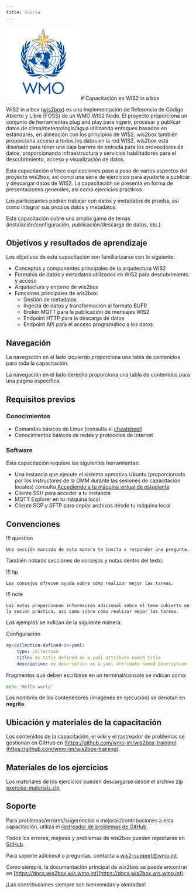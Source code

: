 ```yaml
---
title: Inicio
---
```


<img alt="WMO logo" src="/assets/img/wmo-logo.png" width="200">
# Capacitación en WIS2 in a box

WIS2 in a box ([wis2box](https://docs.wis2box.wis.wmo.int)) es una Implementación de Referencia de Código Abierto y Libre (FOSS) de un WMO WIS2 Node. El proyecto proporciona un conjunto de herramientas plug and play para ingerir, procesar y publicar datos de clima/meteorología/agua utilizando enfoques basados en estándares, en alineación con los principios de WIS2. wis2box también proporciona acceso a todos los datos en la red WIS2. wis2box está diseñado para tener una baja barrera de entrada para los proveedores de datos, proporcionando infraestructura y servicios habilitadores para el descubrimiento, acceso y visualización de datos.

Esta capacitación ofrece explicaciones paso a paso de varios aspectos del proyecto wis2box, así como una serie de ejercicios para ayudarte a publicar y descargar datos de WIS2. La capacitación se presenta en forma de presentaciones generales, así como ejercicios prácticos.

Los participantes podrán trabajar con datos y metadatos de prueba, así como integrar sus propios datos y metadatos.

Esta capacitación cubre una amplia gama de temas (instalación/configuración, publicación/descarga de datos, etc.).

## Objetivos y resultados de aprendizaje

Los objetivos de esta capacitación son familiarizarse con lo siguiente:

- Conceptos y componentes principales de la arquitectura WIS2
- Formatos de datos y metadatos utilizados en WIS2 para descubrimiento y acceso
- Arquitectura y entorno de wis2box
- Funciones principales de wis2box:
    - Gestión de metadatos
    - Ingesta de datos y transformación al formato BUFR
    - Broker MQTT para la publicación de mensajes WIS2
    - Endpoint HTTP para la descarga de datos
    - Endpoint API para el acceso programático a los datos

## Navegación

La navegación en el lado izquierdo proporciona una tabla de contenidos para toda la capacitación.

La navegación en el lado derecho proporciona una tabla de contenidos para una página específica.

## Requisitos previos

### Conocimientos

- Comandos básicos de Linux (consulta el [cheatsheet](./cheatsheets/linux.md))
- Conocimientos básicos de redes y protocolos de Internet

### Software

Esta capacitación requiere las siguientes herramientas:

- Una instancia que ejecute el sistema operativo Ubuntu (proporcionada por los instructores de la OMM durante las sesiones de capacitación locales) consulta [Accediendo a tu máquina virtual de estudiante](./practical-sessions/accessing-your-student-vm.md#introduction)
- Cliente SSH para acceder a tu instancia
- MQTT Explorer en tu máquina local
- Cliente SCP y SFTP para copiar archivos desde tu máquina local

## Convenciones

!!! question

    Una sección marcada de esta manera te invita a responder una pregunta.

También notarás secciones de consejos y notas dentro del texto:

!!! tip

    Los consejos ofrecen ayuda sobre cómo realizar mejor las tareas.

!!! note

    Las notas proporcionan información adicional sobre el tema cubierto en la sesión práctica, así como sobre cómo realizar mejor las tareas.

Los ejemplos se indican de la siguiente manera:

Configuración
``` {.yaml linenums="1"}
my-collection-defined-in-yaml:
    type: collection
    title: my title defined as a yaml attribute named title
    description: my description as a yaml attribute named description
```

Fragmentos que deben escribirse en un terminal/console se indican como:

```bash
echo 'Hello world'
```

Los nombres de los contenedores (imágenes en ejecución) se denotan en **negrita**.

## Ubicación y materiales de la capacitación

Los contenidos de la capacitación, el wiki y el rastreador de problemas se gestionan en GitHub en [https://github.com/wmo-im/wis2box-training](https://github.com/wmo-im/wis2box-training).

## Materiales de los ejercicios

Los materiales de los ejercicios pueden descargarse desde el archivo zip [exercise-materials.zip](/exercise-materials.zip).

## Soporte

Para problemas/errores/sugerencias o mejoras/contribuciones a esta capacitación, utiliza el [rastreador de problemas de GitHub](https://github.com/World-Meteorological-Organization/wis2box-training/issues).

Todos los errores, mejoras y problemas de wis2box pueden reportarse en [GitHub](https://github.com/World-Meteorological-Organization/wis2box/issues).

Para soporte adicional o preguntas, contacta a wis2-support@wmo.int.

Como siempre, la documentación principal de wis2box se puede encontrar en [https://docs.wis2box.wis.wmo.int](https://docs.wis2box.wis.wmo.int).

¡Las contribuciones siempre son bienvenidas y alentadas!